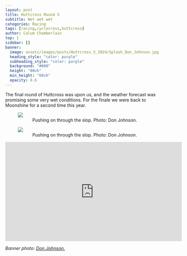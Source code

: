 ```yaml
---
layout: post
title: Huttcross Round 5
subtitle: Wet wet wet
categories: Racing
tags: [racing,cyclocross,huttcross]
author: Calum Chamberlain
top: 1
sidebar: []
banner:
  image: assets/images/posts/Huttcross_5_2024/Splash_Don_Johnson.jpg
  heading_style: "color: purple"
  subheading_style: "color: purple"
  background: "#000"
  height: "80vh"
  min_height: "60vh"
  opacity: 0.6
---
```


The final round of Huttcross was upon us, and the weather forecast was promising
some very wet conditions. For the finale we were back to Moonshine for a second
time this year. 


<figure>
    <img src="../../../../assets/images/posts/Huttcross_5_2024/Driving_Don_Johnson.jpg"/>
    <center><figcaption>
        Pushing on through the slop. Photo: Don Johnson.
    </figcaption></center>
</figure>

<figure>
    <img src="../../../../assets/images/posts/Huttcross_5_2024/Wiggles_Don_Johnson.jpg"/>
    <center><figcaption>
        Pushing on through the slop. Photo: Don Johnson.
    </figcaption></center>
</figure>


<div class="strava-embed-placeholder" data-embed-type="activity" data-embed-id="12175128888" data-style="standard" data-from-embed="false"></div><script src="https://strava-embeds.com/embed.js"></script>

<iframe width="560" height="315" src="https://www.youtube.com/embed/fYkxrgN0L0A?si=-B3HdF5i3-tMfOKO" title="Ricoh Riott Cyclocross" frameborder="0" allow="accelerometer; clipboard-write; encrypted-media; gyroscope; picture-in-picture; web-share" referrerpolicy="strict-origin-when-cross-origin" allowfullscreen></iframe>

<em>Banner photo: <a href="https://workingtechnology.pic-time.com/-huttcross2024round4ngatitamapark/gallery">Don Johnson.</a></em>
